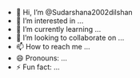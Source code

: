 - 👋 Hi, I’m @Sudarshana2002dilshan
- 👀 I’m interested in ...
- 🌱 I’m currently learning ...
- 💞️ I’m looking to collaborate on ...
- 📫 How to reach me ...
- 😄 Pronouns: ...
- ⚡ Fun fact: ...

<!---
Sudarshana2002dilshan/Sudarshana2002dilshan is a ✨ special ✨ repository because its `README.md` (this file) appears on your GitHub profile.
You can click the Preview link to take a look at your changes.
--->
